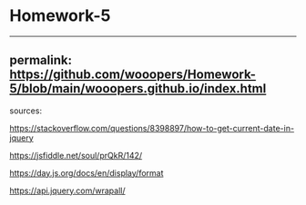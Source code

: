# Homework-5

---
permalink: https://github.com/wooopers/Homework-5/blob/main/wooopers.github.io/index.html
---
sources:

https://stackoverflow.com/questions/8398897/how-to-get-current-date-in-jquery

https://jsfiddle.net/soul/prQkR/142/

https://day.js.org/docs/en/display/format

https://api.jquery.com/wrapall/
